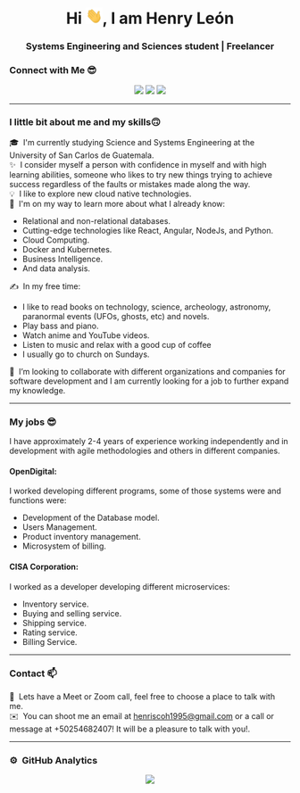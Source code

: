 <h1 align="center">Hi <img src="https://raw.githubusercontent.com/ABSphreak/ABSphreak/master/gifs/Hi.gif" width="30px">, I am Henry León </h1>
<h3 align="center">Systems Engineering and Sciences student | Freelancer </h3>

### Connect with Me 😎
<p align="center">
<a href="https://www.linkedin.com/in/henry-francisco-le%C3%B3n-hern%C3%A1ndez/"><img src="https://img.shields.io/badge/-Henry%20León%20-0077B5?style=flat&logo=Linkedin&logoColor=white"/></a>
<a href="mailto:henriscoh1995@gmail.com"><img src="https://img.shields.io/badge/-henriscoh1995@gmail.com-D14836?style=flat&logo=Gmail&logoColor=white"/></a>
<a href="https://api.whatsapp.com/send?phone=50254682407&text=Hola!%20Quiero%20información%20de%20tus%20servicios%20de%20programación%20por%20favor.%20Gracias%20por%20tu%20pronta%20respuesta!"><img src="https://img.shields.io/badge/-(+502)54682407-D14836?style=flat&logo=Whatsapp&logoColor=white&color=green"/></a>
</p>
<hr>

### I little bit about me and my skills🙃
🎓 &nbsp;I'm currently studying Science and Systems Engineering at the University of San Carlos de Guatemala.\
✨ &nbsp;I consider myself a person with confidence in myself and with high learning abilities, someone who likes to try new things trying to achieve success regardless of the faults or mistakes made along the way.\
💡 &nbsp;I like to explore new cloud native technologies.\
🌱 &nbsp;I'm on my way to learn more about what I already know:
- Relational and non-relational databases.
- Cutting-edge technologies like React, Angular, NodeJs, and Python.
- Cloud Computing.
- Docker and Kubernetes.
- Business Intelligence.
- And data analysis.

✍️ &nbsp;In my free time:
  - I like to read books on technology, science, archeology, astronomy, paranormal events (UFOs, ghosts, etc) and novels.
  - Play bass and piano.
  - Watch anime and YouTube videos.
  - Listen to music and relax with a good cup of coffee
  - I usually go to church on Sundays.

👯 &nbsp;I’m looking to collaborate with different organizations and companies for software development and I am currently looking for a job to further expand my knowledge.
<hr>

### My jobs 😎
I have approximately 2-4 years of experience working independently and in development with agile methodologies and others in different companies.

#### OpenDigital:
I worked developing different programs, some of those systems were and functions were:
- Development of the Database model.
- Users Management.
- Product inventory management.
- Microsystem of billing.

#### CISA Corporation:
I worked as a developer developing different microservices:
- Inventory service.
- Buying and selling service.
- Shipping service.
- Rating service.
- Billing Service.
<hr>

### Contact 📫
💬 &nbsp;Lets have a Meet or Zoom call, feel free to choose a place to talk with me.\
✉️  &nbsp;You can shoot me an email at henriscoh1995@gmail.com or a call or message at +50254682407! It will be a pleasure to talk with you!.
<hr>


### ⚙️ &nbsp;GitHub Analytics

<p align="center">
<a href="https://github.com/HenryLeon95">
  <!--<img height="180em" src="https://github-readme-stats-eight-theta.vercel.app/api?username=HenryLeon95&show_icons=true&theme=algolia&include_all_commits=true&count_private=true"/>-->
  <img height="180em" src="https://github-readme-stats-eight-theta.vercel.app/api/top-langs/?username=HenryLeon95&layout=compact&langs_count=8&theme=algolia"/>
</a>
</p>

<!--
**HenryLeon95/HenryLeon95** is a ✨ _special_ ✨ repository because its `README.md` (this file) appears on your GitHub profile.
-->
